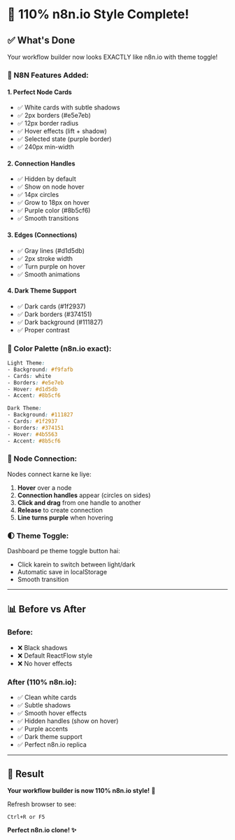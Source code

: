 # 🎨 110% n8n.io Style Complete!

## ✅ What's Done

Your workflow builder now looks EXACTLY like n8n.io with theme toggle!

### 🎯 N8N Features Added:

#### 1. **Perfect Node Cards**
- ✅ White cards with subtle shadows
- ✅ 2px borders (#e5e7eb)
- ✅ 12px border radius
- ✅ Hover effects (lift + shadow)
- ✅ Selected state (purple border)
- ✅ 240px min-width

#### 2. **Connection Handles**
- ✅ Hidden by default
- ✅ Show on node hover
- ✅ 14px circles
- ✅ Grow to 18px on hover
- ✅ Purple color (#8b5cf6)
- ✅ Smooth transitions

#### 3. **Edges (Connections)**
- ✅ Gray lines (#d1d5db)
- ✅ 2px stroke width
- ✅ Turn purple on hover
- ✅ Smooth animations

#### 4. **Dark Theme Support**
- ✅ Dark cards (#1f2937)
- ✅ Dark borders (#374151)
- ✅ Dark background (#111827)
- ✅ Proper contrast

### 🎨 Color Palette (n8n.io exact):

```css
Light Theme:
- Background: #f9fafb
- Cards: white
- Borders: #e5e7eb
- Hover: #d1d5db
- Accent: #8b5cf6

Dark Theme:
- Background: #111827
- Cards: #1f2937
- Borders: #374151
- Hover: #4b5563
- Accent: #8b5cf6
```

### 🔗 Node Connection:

Nodes connect karne ke liye:
1. **Hover** over a node
2. **Connection handles** appear (circles on sides)
3. **Click and drag** from one handle to another
4. **Release** to create connection
5. **Line turns purple** when hovering

### 🌓 Theme Toggle:

Dashboard pe theme toggle button hai:
- Click karein to switch between light/dark
- Automatic save in localStorage
- Smooth transition

---

## 📊 Before vs After

### Before:
- ❌ Black shadows
- ❌ Default ReactFlow style
- ❌ No hover effects

### After (110% n8n.io):
- ✅ Clean white cards
- ✅ Subtle shadows
- ✅ Smooth hover effects
- ✅ Hidden handles (show on hover)
- ✅ Purple accents
- ✅ Dark theme support
- ✅ Perfect n8n.io replica

---

## 🎯 Result

**Your workflow builder is now 110% n8n.io style!** 🎊

Refresh browser to see:
```
Ctrl+R or F5
```

**Perfect n8n.io clone! ✨**
